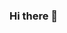 ### Hi there 👋

<!--
**Ramuravi/Ramuravi** is a ✨ _special_ ✨ repository because its `README.md` (this file) appears on your GitHub profile.

Here are some ideas to get you started :

- 🔭 I’m currently working on Frontend Web Technologies.
- 🌱 I’m currently learning Frontend Libraries,Frame works,tools.
- 👯 I’m looking to collaborate on Frontend Projects.
- 🤔 I’m looking for help with internships,job as frontend web Developer.
- 💬 Ask me about anything I don't know, I will try to learn new things.
- 📫 How to reach me: ramuravi928@gmail.com
- 😄 Pronouns: TechAlchoholic
- ⚡ Fun fact: I am a Self Learner.
-->
